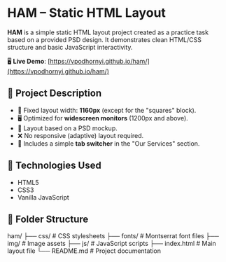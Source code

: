 # HAM – Static HTML Layout

**HAM** is a simple static HTML layout project created as a practice task based on a provided PSD design. It demonstrates clean HTML/CSS structure and basic JavaScript interactivity.

🖥 **Live Demo**: [https://vpodhornyi.github.io/ham/](https://vpodhornyi.github.io/ham/)

## 📌 Project Description

- 📐 Fixed layout width: **1160px** (except for the "squares" block).
- 🖥 Optimized for **widescreen monitors** (1200px and above).
- 🎨 Layout based on a PSD mockup.
- ❌ No responsive (adaptive) layout required.
- 🧩 Includes a simple **tab switcher** in the "Our Services" section.

## 🔧 Technologies Used

- HTML5  
- CSS3  
- Vanilla JavaScript

## 📁 Folder Structure

ham/
├── css/ # CSS stylesheets
├── fonts/ # Montserrat font files
├── img/ # Image assets
├── js/ # JavaScript scripts
├── index.html # Main layout file
└── README.md # Project documentation

